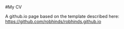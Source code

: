 #My CV

A github.io page based on the template described here: https://github.com/robhinds/robhinds.github.io
